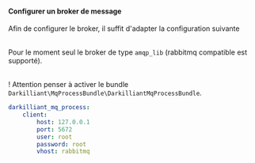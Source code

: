 #### Configurer un broker de message

Afin de configurer le broker, il suffit d'adapter la configuration suivante<br><br>

Pour le moment seul le broker de type `amqp_lib` (rabbitmq compatible est supporté).<br><br>

! Attention penser à activer le bundle `Darkilliant\MqProcessBundle\DarkilliantMqProcessBundle`.

```yaml
darkilliant_mq_process:
    client:
        host: 127.0.0.1
        port: 5672
        user: root
        password: root
        vhost: rabbitmq
```
